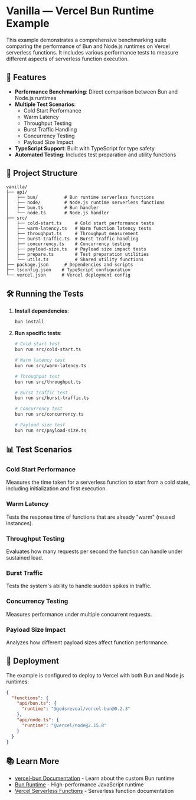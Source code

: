 # Vanilla — Vercel Bun Runtime Example

This example demonstrates a comprehensive benchmarking suite comparing the performance of Bun and Node.js runtimes on Vercel serverless functions. It includes various performance tests to measure different aspects of serverless function execution.

## 🚀 Features

- **Performance Benchmarking**: Direct comparison between Bun and Node.js runtimes
- **Multiple Test Scenarios**:
  - Cold Start Performance
  - Warm Latency
  - Throughput Testing
  - Burst Traffic Handling
  - Concurrency Testing
  - Payload Size Impact
- **TypeScript Support**: Built with TypeScript for type safety
- **Automated Testing**: Includes test preparation and utility functions

## 📁 Project Structure

```
vanilla/
├── api/
│   ├── bun/          # Bun runtime serverless functions
│   ├── node/         # Node.js runtime serverless functions
│   ├── bun.ts        # Bun handler
│   └── node.ts       # Node.js handler
├── src/
│   ├── cold-start.ts     # Cold start performance tests
│   ├── warm-latency.ts   # Warm function latency tests
│   ├── throughput.ts     # Throughput measurement
│   ├── burst-traffic.ts  # Burst traffic handling
│   ├── concurrency.ts    # Concurrency testing
│   ├── payload-size.ts   # Payload size impact tests
│   ├── prepare.ts        # Test preparation utilities
│   └── utils.ts          # Shared utility functions
├── package.json      # Dependencies and scripts
├── tsconfig.json    # TypeScript configuration
└── vercel.json      # Vercel deployment config
```

## 🛠 Running the Tests

1. **Install dependencies**:

   ```bash
   bun install
   ```

2. **Run specific tests**:

   ```bash
   # Cold start test
   bun run src/cold-start.ts

   # Warm latency test
   bun run src/warm-latency.ts

   # Throughput test
   bun run src/throughput.ts

   # Burst traffic test
   bun run src/burst-traffic.ts

   # Concurrency test
   bun run src/concurrency.ts

   # Payload size test
   bun run src/payload-size.ts
   ```

## 📊 Test Scenarios

### Cold Start Performance

Measures the time taken for a serverless function to start from a cold state, including initialization and first execution.

### Warm Latency

Tests the response time of functions that are already "warm" (reused instances).

### Throughput Testing

Evaluates how many requests per second the function can handle under sustained load.

### Burst Traffic

Tests the system's ability to handle sudden spikes in traffic.

### Concurrency Testing

Measures performance under multiple concurrent requests.

### Payload Size Impact

Analyzes how different payload sizes affect function performance.

## 🚀 Deployment

The example is configured to deploy to Vercel with both Bun and Node.js runtimes:

```json
{
  "functions": {
    "api/bun.ts": {
      "runtime": "@godsreveal/vercel-bun@0.2.3"
    },
    "api/node.ts": {
      "runtime": "@vercel/node@2.15.8"
    }
  }
}
```

## 📚 Learn More

- [vercel-bun Documentation](../README.md) - Learn about the custom Bun runtime
- [Bun Runtime](https://bun.sh) - High-performance JavaScript runtime
- [Vercel Serverless Functions](https://vercel.com/docs/functions/serverless-functions) - Serverless function documentation
